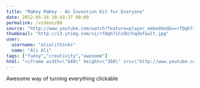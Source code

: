 ```yaml
---
title: "MaKey MaKey - An Invention Kit for Everyone"
date: 2012-05-16 20:43:37 00:00
permalink: /videos/80
source: "http://www.youtube.com/watch?feature=player_embedded&v=rfQqh7iCcOU"
thumbnail: "http://i3.ytimg.com/vi/rfQqh7iCcOU/hqdefault.jpg"
user:
  username: "alialithinks"
  name: "Ali Ali"
tags: ["funny","creativity","awesome"]
html: "<iframe width=\"640\" height=\"360\" src=\"http://www.youtube.com/embed/rfQqh7iCcOU?wmode=transparent&fs=1&feature=oembed\" frameborder=\"0\" allowfullscreen></iframe>"
---
```


Awesome way of turning everything clickable